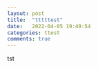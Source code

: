 ```yaml
---
layout: post
title:  "tttttest"
date:   2022-04-05 19:49:54
categories: ttest
comments: true
---
```


tst
